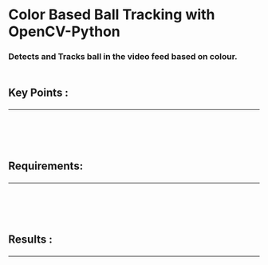 <h1>Color Based Ball Tracking with OpenCV-Python<br>
<h3>Detects and Tracks ball in the video feed based on colour.<br><br>

<h2>Key Points :<hr><br><br>

<h2>Requirements:<hr><br><br>

<h2>Results :<hr><br><br>